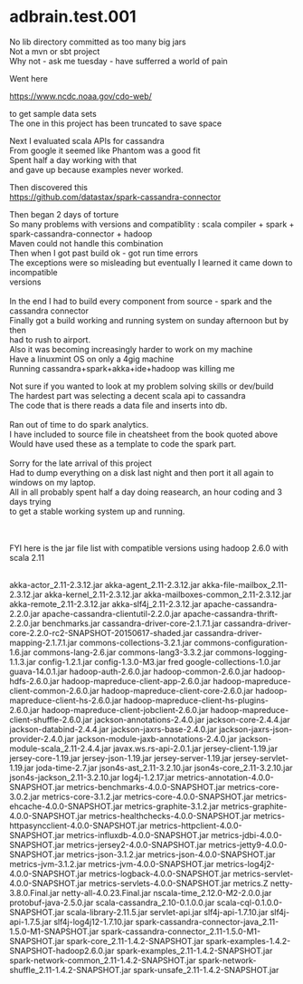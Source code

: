 # adbrain.test.001

No lib directory committed as too many big jars  
Not a mvn or sbt project  
Why not - ask me tuesday - have sufferred a world of pain  
  
Went here
  
https://www.ncdc.noaa.gov/cdo-web/  
  
to get sample data sets  
The one in this project has been truncated to save space  

Next I evaluated scala APIs for cassandra  
From google it seemed like Phantom was a good fit  
Spent half a day working with that   
and gave up because examples never worked.  

Then discovered this  
https://github.com/datastax/spark-cassandra-connector  

Then began 2 days of torture  
So many problems with versions and compatiblity : scala compiler + spark + spark-cassandra-connector  + hadoop  
Maven could not handle this combination  
Then when I got past build ok - got run time errors  
The exceptions were so misleading but eventually I learned it came down to incompatible  
versions  
<br />
In the end I had to build every component from source - spark and the cassandra connector  
Finally got a build working and running system on sunday afternoon but by then  
had to rush to airport.
<br />
Also it was becoming increasingly harder to work on my machine  
Have a linuxmint OS on only a 4gig machine  
Running cassandra+spark+akka+ide+hadoop was killing me  

Not sure if you wanted to look at my problem solving skills or dev/build  
The hardest part was selecting a decent scala api to cassandra  
The code that is there reads a data file and inserts into db.  
<br />
Ran out of time to do spark analytics.  
I have included to source file in cheatsheet from the book quoted above  
Would have used these as a template to code the spark part.  
<br />
Sorry for the late arrival of this project  
Had to dump everything on a disk last night and then port it all again to windows on my laptop.  
All in all probably spent half a day doing reasearch, an hour coding and 3 days trying  
to get a stable working system up and running.  
<br />
<br />


FYI here is the jar file list with compatible versions using hadoop 2.6.0 with scala 2.11 
<br />

<br />
akka-actor_2.11-2.3.12.jar  
akka-agent_2.11-2.3.12.jar  
akka-file-mailbox_2.11-2.3.12.jar  
akka-kernel_2.11-2.3.12.jar  
akka-mailboxes-common_2.11-2.3.12.jar  
akka-remote_2.11-2.3.12.jar  
akka-slf4j_2.11-2.3.12.jar  
apache-cassandra-2.2.0.jar  
apache-cassandra-clientutil-2.2.0.jar  
apache-cassandra-thrift-2.2.0.jar  
benchmarks.jar  
cassandra-driver-core-2.1.7.1.jar  
cassandra-driver-core-2.2.0-rc2-SNAPSHOT-20150617-shaded.jar  
cassandra-driver-mapping-2.1.7.1.jar  
commons-collections-3.2.1.jar  
commons-configuration-1.6.jar  
commons-lang-2.6.jar  
commons-lang3-3.3.2.jar  
commons-logging-1.1.3.jar  
config-1.2.1.jar  
config-1.3.0-M3.jar  
fred
google-collections-1.0.jar  
guava-14.0.1.jar  
hadoop-auth-2.6.0.jar  
hadoop-common-2.6.0.jar  
hadoop-hdfs-2.6.0.jar  
hadoop-mapreduce-client-app-2.6.0.jar  
hadoop-mapreduce-client-common-2.6.0.jar  
hadoop-mapreduce-client-core-2.6.0.jar  
hadoop-mapreduce-client-hs-2.6.0.jar  
hadoop-mapreduce-client-hs-plugins-2.6.0.jar  
hadoop-mapreduce-client-jobclient-2.6.0.jar  
hadoop-mapreduce-client-shuffle-2.6.0.jar  
jackson-annotations-2.4.0.jar  
jackson-core-2.4.4.jar  
jackson-databind-2.4.4.jar  
jackson-jaxrs-base-2.4.0.jar  
jackson-jaxrs-json-provider-2.4.0.jar  
jackson-module-jaxb-annotations-2.4.0.jar  
jackson-module-scala_2.11-2.4.4.jar  
javax.ws.rs-api-2.0.1.jar  
jersey-client-1.19.jar  
jersey-core-1.19.jar  
jersey-json-1.19.jar  
jersey-server-1.19.jar  
jersey-servlet-1.19.jar  
joda-time-2.7.jar  
json4s-ast_2.11-3.2.10.jar  
json4s-core_2.11-3.2.10.jar  
json4s-jackson_2.11-3.2.10.jar  
log4j-1.2.17.jar  
metrics-annotation-4.0.0-SNAPSHOT.jar  
metrics-benchmarks-4.0.0-SNAPSHOT.jar  
metrics-core-3.0.2.jar  
metrics-core-3.1.2.jar  
metrics-core-4.0.0-SNAPSHOT.jar  
metrics-ehcache-4.0.0-SNAPSHOT.jar  
metrics-graphite-3.1.2.jar  
metrics-graphite-4.0.0-SNAPSHOT.jar  
metrics-healthchecks-4.0.0-SNAPSHOT.jar  
metrics-httpasyncclient-4.0.0-SNAPSHOT.jar  
metrics-httpclient-4.0.0-SNAPSHOT.jar  
metrics-influxdb-4.0.0-SNAPSHOT.jar  
metrics-jdbi-4.0.0-SNAPSHOT.jar  
metrics-jersey2-4.0.0-SNAPSHOT.jar  
metrics-jetty9-4.0.0-SNAPSHOT.jar  
metrics-json-3.1.2.jar  
metrics-json-4.0.0-SNAPSHOT.jar  
metrics-jvm-3.1.2.jar  
metrics-jvm-4.0.0-SNAPSHOT.jar  
metrics-log4j2-4.0.0-SNAPSHOT.jar  
metrics-logback-4.0.0-SNAPSHOT.jar  
metrics-servlet-4.0.0-SNAPSHOT.jar  
metrics-servlets-4.0.0-SNAPSHOT.jar  
metrics.Z
netty-3.8.0.Final.jar  
netty-all-4.0.23.Final.jar  
nscala-time_2.12.0-M2-2.0.0.jar  
protobuf-java-2.5.0.jar  
scala-cassandra_2.10-0.1.0.0.jar  
scala-cql-0.1.0.0-SNAPSHOT.jar  
scala-library-2.11.5.jar  
servlet-api.jar  
slf4j-api-1.7.10.jar  
slf4j-api-1.7.5.jar  
slf4j-log4j12-1.7.10.jar  
spark-cassandra-connector-java_2.11-1.5.0-M1-SNAPSHOT.jar  
spark-cassandra-connector_2.11-1.5.0-M1-SNAPSHOT.jar  
spark-core_2.11-1.4.2-SNAPSHOT.jar  
spark-examples-1.4.2-SNAPSHOT-hadoop2.6.0.jar  
spark-examples_2.11-1.4.2-SNAPSHOT.jar  
spark-network-common_2.11-1.4.2-SNAPSHOT.jar  
spark-network-shuffle_2.11-1.4.2-SNAPSHOT.jar  
spark-unsafe_2.11-1.4.2-SNAPSHOT.jar  
